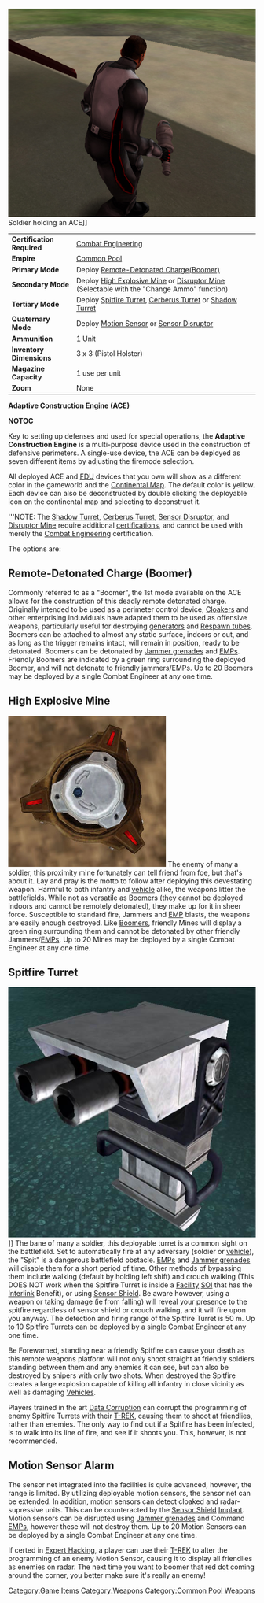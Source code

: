 ![](images/ACEPicture.jpg "fig:ACEPicture.jpg") Soldier holding an ACE\]\]

|                            |                                                                                                                                        |
| -------------------------- | -------------------------------------------------------------------------------------------------------------------------------------- |
| **Certification Required** | [Combat Engineering](Combat_Engineering.md)                                                                                            |
| **Empire**                 | [Common Pool](Common_Pool.md)                                                                                                          |
| **Primary Mode**           | Deploy [Remote-Detonated Charge(Boomer)](<#Remote-Detonated_Charge_(Boomer)>)                                                          |
| **Secondary Mode**         | Deploy [High Explosive Mine](#High_Explosive_Mine) or [Disruptor Mine](Disruptor_Mine.md) (Selectable with the "Change Ammo" function) |
| **Tertiary Mode**          | Deploy [Spitfire Turret](#Spitfire_Turret), [Cerberus Turret](Cerberus_Turret.md) or [Shadow Turret](Shadow_Turret.md)                 |
| **Quaternary Mode**        | Deploy [Motion Sensor](#Motion_Sensor_Alarm) or [Sensor Disruptor](Sensor_Disruptor.md)                                                |
| **Ammunition**             | 1 Unit                                                                                                                                 |
| **Inventory Dimensions**   | 3 x 3 (Pistol Holster)                                                                                                                 |
| **Magazine Capacity**      | 1 use per unit                                                                                                                         |
| **Zoom**                   | None                                                                                                                                   |

**Adaptive Construction Engine (ACE)**

**NOTOC**

Key to setting up defenses and used for special operations, the
**Adaptive Construction Engine** is a multi-purpose device used in the
construction of defensive perimeters. A single-use device, the ACE can
be deployed as seven different items by adjusting the firemode
selection.

All deployed ACE and [FDU](FDU.md) devices that you own will
show as a different color in the gameworld and the [Continental
Map](Continental_Map.md). The default color is yellow. Each
device can also be deconstructed by double clicking the deployable icon
on the continental map and selecting to deconstruct it.

'''NOTE: The [Shadow Turret](Shadow_Turret.md), [Cerberus
Turret](Cerberus_Turret.md), [Sensor
Disruptor](Sensor_Disruptor.md), and [Disruptor
Mine](Disruptor_Mine.md) require additional
[certifications](Certification.md), and cannot be used with
merely the [Combat Engineering](Combat_Engineering.md)
certification.

The options are:

## Remote-Detonated Charge (Boomer)

Commonly referred to as a "Boomer", the 1st mode available on the ACE
allows for the construction of this deadly remote detonated charge.
Originally intended to be used as a perimeter control device,
[Cloakers](Infiltration_Suit.md) and other enterprising
induviduals have adapted them to be used as offensive weapons,
particularly useful for destroying [generators](Generator.md)
and [Respawn tubes](Respawn_Tube.md). Boomers can be attached to
almost any static surface, indoors or out, and as long as the trigger
remains intact, will remain in position, ready to be detonated. Boomers
can be detonated by [Jammer grenades](Jammer_Grenade.md) and
[EMPs](EMP.md). Friendly Boomers are indicated by a green ring
surrounding the deployed Boomer, and will not detonate to friendly
jammers/EMPs. Up to 20 Boomers may be deployed by a single Combat
Engineer at any one time.

## High Explosive Mine

![](images/HE_Mine.jpg "fig:HE_Mine.jpg") The enemy of many a soldier, this
proximity mine fortunately can tell friend from foe, but that's about
it. Lay and pray is the motto to follow after deploying this devestating
weapon. Harmful to both infantry and [vehicle](Vehicle.md)
alike, the weapons litter the battlefields. While not as versatile as
[Boomers](Adaptive_Construction_Engine.md#Boomer) (they cannot be deployed indoors and
cannot be remotely detonated), they make up for it in sheer force.
Susceptible to standard fire, Jammers and [EMP](EMP.md) blasts,
the weapons are easily enough destroyed. Like
[Boomers](<#Remote-Detonated_Charge_(Boomer)>), friendly Mines
will display a green ring surrounding them and cannot be detonated by
other friendly Jammers/[EMPs](EMP.md). Up to 20 Mines may be
deployed by a single Combat Engineer at any one time.

## Spitfire Turret

![](images/Spitfire.jpg "fig:Spitfire.jpg")\]\] The bane of many a soldier,
this deployable turret is a common sight on the battlefield. Set to
automatically fire at any adversary (soldier or
[vehicle](Vehicle.md)), the "Spit" is a dangerous battlefield
obstacle. [EMPs](EMP.md) and [Jammer
grenades](Jammer_Grenade.md) will disable them for a short
period of time. Other methods of bypassing them include walking (default
by holding left shift) and crouch walking (This DOES NOT work when the
Spitfire Turret is inside a [Facility](Facilities.md)
[SOI](Sphere_of_Influence.md) that has the
[Interlink](Interlink.md) Benefit), or using [Sensor
Shield](Sensor_Shield.md). Be aware however, using a weapon or
taking damage (ie from falling) will reveal your presence to the
spitfire regardless of sensor shield or crouch walking, and it will fire
upon you anyway. The detection and firing range of the Spitfire Turret
is 50 m. Up to 10 Spitfire Turrets can be deployed by a single Combat
Engineer at any one time.

Be Forewarned, standing near a friendly Spitfire can cause your death as
this remote weapons platform will not only shoot straight at friendly
soldiers standing between them and any enemies it can see, but can also
be destroyed by snipers with only two shots. When destroyed the Spitfire
creates a large explosion capable of killing all infantry in close
vicinity as well as damaging [Vehicles](Vehicle.md).

Players trained in the art [Data Corruption](Data_Corruption.md)
can corrupt the programming of enemy Spitfire Turrets with their
[T-REK](T-REK.md), causing them to shoot at friendlies, rather
than enemies. The only way to find out if a Spitfire has been infected,
is to walk into its line of fire, and see if it shoots you. This,
however, is not recommended.

## Motion Sensor Alarm

The sensor net integrated into the facilities is quite advanced,
however, the range is limited. By utilizing deployable motion sensors,
the sensor net can be extended. In addition, motion sensors can detect
cloaked and radar-supressive units. This can be counteracted by the
[Sensor Shield](Sensor_Shield.md)
[Implant](Implants.md). Motion sensors can be disrupted using
[Jammer grenades](Jammer_Grenade.md) and Command
[EMPs](EMP.md), however these will not destroy them. Up to 20
Motion Sensors can be deployed by a single Combat Engineer at any one
time.

If certed in [Expert Hacking](Expert_Hacking.md), a player can
use their [T-REK](T-REK.md) to alter the programming of an enemy
Motion Sensor, causing it to display all friendlies as enemies on radar.
The next time you want to boomer that red dot coming around the corner,
you better make sure it's really an enemy!

[Category:Game Items](Category:Game_Items.md)
[Category:Weapons](Category:Weapons.md) [Category:Common Pool
Weapons](Category:Common_Pool_Weapons.md)
